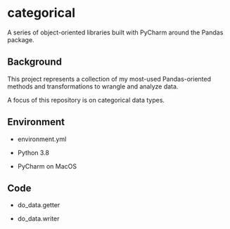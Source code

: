 # categorical

A series of object-oriented libraries built with PyCharm around the Pandas package.

## Background

This project represents a collection of my most-used Pandas-oriented methods and transformations to wrangle and analyze data. 

A focus of this repository is on categorical data types.

## Environment

* environment.yml

* Python 3.8

* PyCharm on MacOS

## Code

* do_data.getter

* do_data.writer



